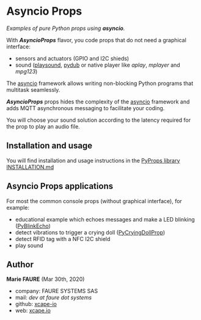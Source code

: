 ﻿# Asyncio Props
*Examples of pure Python props using **asyncio**.*

With ***AsyncioProps*** flavor, you code props that do not need a graphical interface:
* sensors and actuators (GPIO and I2C shieds)
* sound (<a href="https://pypi.org/project/playsound/" target="_blank">playsound</a>, <a href="https://pypi.org/project/pydub/" target="_blank">pydub</a> or native player like _aplay_, _mplayer_ and _mpg123_)

The <a href="https://docs.python.org/3/library/asyncio.html" target="_blank">asyncio</a> framework allows writing non-blocking Python programs that multitask seamlessly.

***AsyncioProps*** props hides the complexity of the <a href="https://docs.python.org/3/library/asyncio.html" target="_blank">asyncio</a> framework and adds MQTT asynchronous messaging to facilitate your coding.

You will choose your sound solution according to the latency required for the prop to play an audio file.

## Installation and usage
You will find installation and usage instructions in the [PyProps library INSTALLATION.md](../INSTALLATION.md)


## Asyncio Props applications
For most the common console props (without graphical interface), for example:
* educational example which echoes messages and make a LED blinking ([PyBlinkEcho](PyBlinkEcho))
* detect vibrations to trigger a crying doll  ([PyCryingDollProp](PyCryingDollProp))
* detect RFID tag with a NFC I2C shield
* play sound


## Author

**Marie FAURE** (Mar 30th, 2020)
* company: FAURE SYSTEMS SAS
* mail: *dev at faure dot systems*
* github: <a href="https://github.com/xcape-io?tab=repositories" target="_blank">xcape-io</a>
* web: <a href="https://xcape.io/" target="_blank">xcape.io</a>